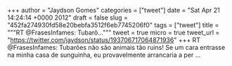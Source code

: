 
+++
author = "Jaydson Gomes"
categories = ["tweet"]
date = "Sat Apr 21 14:24:14 +0000 2012"
draft = false
slug = "452fa274930fd58e20bebfa3512f6eb7745206f0"
tags = ["tweet"]
title = """RT @FrasesInfames: Tubarõ..."""
tweet = true
micro = true
tweet_url = "https://twitter.com/jaydson/status/193706717064871936"
+++
RT @FrasesInfames: Tubarões não são animais tão ruins! Se um cara entrasse na minha casa de sunguinha, eu provavelmente arrancaria a per ...
